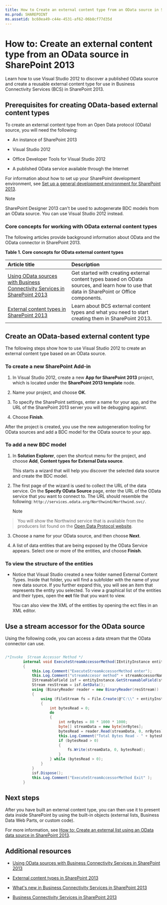 ```yaml
---
title: How to Create an external content type from an OData source in SharePoint 2013
ms.prod: SHAREPOINT
ms.assetid: bc60ea49-c44e-4531-af62-06b8cf77d35d
---
```



# How to: Create an external content type from an OData source in SharePoint 2013
Learn how to use Visual Studio 2012 to discover a published OData source and create a reusable external content type for use in Business Connectivity Services (BCS) in SharePoint 2013. 
## Prerequisites for creating OData-based external content types
<a name="bkmk_Prerequisites"> </a>

To create an external content type from an Open Data protocol (OData) source, you will need the following: 
  
    
    

- An instance of SharePoint 2013 
    
  
- Visual Studio 2012 
    
  
- Office Developer Tools for Visual Studio 2012 
    
  
- A published OData service available through the Internet 
    
  
For information about how to set up your SharePoint development environment, see  [Set up a general development environment for SharePoint 2013](set-up-a-general-development-environment-for-sharepoint-2013.md). 
  
    
    

> [!NOTE]  
> SharePoint Designer 2013 can't be used to autogenerate BDC models from an OData source. You can use Visual Studio 2012 instead. 
  
    
    


### Core concepts for working with OData external content types

The following articles provide background information about OData and the OData connector in SharePoint 2013. 
  
    
    

**Table 1. Core concepts for OData external content types**


|**Article title**|**Description**|
|:-----|:-----|
| [Using OData sources with Business Connectivity Services in SharePoint 2013](using-odata-sources-with-business-connectivity-services-in-sharepoint-2013.md)|Get started with creating external content types based on OData sources, and learn how to use that data in SharePoint or Office components. |
| [External content types in SharePoint 2013](external-content-types-in-sharepoint-2013.md)|Learn about BCS external content types and what you need to start creating them in SharePoint 2013. |
   

## Create an OData-based external content type
<a name="bkmk_CreatingODataECT"> </a>

The following steps show how to use Visual Studio 2012 to create an external content type based on an OData source. 
  
    
    

### To create a new SharePoint Add-in


1. In Visual Studio 2012, create a new **App for SharePoint 2013** project, which is located under the **SharePoint 2013 template** node.
    
  
2. Name your project, and choose **OK**. 
    
  
3. To specify the SharePoint settings, enter a name for your app, and the URL of the SharePoint 2013 server you will be debugging against. 
    
  
4. Choose **Finish**. 
    
  
After the project is created, you use the new autogeneration tooling for OData sources and add a BDC model for the OData source to your app. 
  
    
    

### To add a new BDC model


1. In **Solution Explorer**, open the shortcut menu for the project, and choose **Add**, **Content types for External Data source**. 
    
    This starts a wizard that will help you discover the selected data source and create the BDC model. 
    
  
2. The first page of the wizard is used to collect the URL of the data service. On the **Specify OData Source** page, enter the URL of the OData service that you want to connect to. The URL should resemble the following: `http://services.odata.org/Northwind/Northwind.svc/`. 
    
    > [!NOTE]  
> You will show the Northwind service that is available from the producers list found on the  [Open Data Protocol website](http://www.odata.org/ecosystem#liveservices). 
3. Choose a name for your OData source, and then choose **Next**. 
    
  
4. A list of data entities that are being exposed by the OData Service appears. Select one or more of the entities, and choose **Finish**. 
    
  

### To view the structure of the entities


- Notice that Visual Studio created a new folder named External Content Types. Inside that folder, you will find a subfolder with the name of your new data source. If you further expand this, you will see an item that represents the entity you selected. To view a graphical list of the entities and their types, open the **ect** file that you want to view.
    
    You can also view the XML of the entities by opening the ect files in an XML editor. 
    
  

## Use a stream accessor for the OData source
<a name="bkmk_UseStreamAccessor"> </a>

Using the following code, you can access a data stream that the OData connector can use. 
  
    
    

```cs

/*Invoke  Stream Accessor Method */
        internal void ExecuteStreamAccessorMethod(IEntityInstance entityInstance, string streamAccessorName)
        {
            this.Log.Comment("ExecuteStreamAccessorMethod enter");
            this.Log.Comment("streamAccesor method" + streamAccessorName);
            IStreamableField isf = entityInstance.GetStreamableField(streamAccessorName);
            Stream resStream = isf.GetData();
            using (BinaryReader reader = new BinaryReader(resStream))
            {
                using (FileStream fs = File.Create(@"C:\\" + entityInstance.GetIdentity().GetIdentifierValues()[0] + ".jpg"))
                {
                    int bytesRead = 0;
                    do
                    {
                        int nrBytes = 80 * 1000 * 1000;
                        byte[] streamData = new byte[nrBytes];
                        bytesRead = reader.Read(streamData, 0, nrBytes);
                        this.Log.Comment("Total Bytes Read - " + bytesRead);
                        if (bytesRead > 0)
                        {
                            fs.Write(streamData, 0, bytesRead);
                        }
                    } while (bytesRead > 0);
                }
            }
            isf.Dispose();
            this.Log.Comment("ExecuteStreamAccessorMethod Exit" );
        }
```


## Next steps
<a name="bkmk_Next"> </a>

After you have built an external content type, you can then use it to present data inside SharePoint by using the built-in objects (external lists, Business Data Web Parts, or custom code). 
  
    
    
For more information, see  [How to: Create an external list using an OData data source in SharePoint 2013](how-to-create-an-external-list-using-an-odata-data-source-in-sharepoint-2013.md). 
  
    
    

## Additional resources
<a name="bkmk_Addres"> </a>


-  [Using OData sources with Business Connectivity Services in SharePoint 2013](using-odata-sources-with-business-connectivity-services-in-sharepoint-2013.md)
    
  
-  [External content types in SharePoint 2013](external-content-types-in-sharepoint-2013.md)
    
  
-  [What's new in Business Connectivity Services in SharePoint 2013](what-s-new-in-business-connectivity-services-in-sharepoint-2013.md)
    
  
-  [Business Connectivity Services in SharePoint 2013](business-connectivity-services-in-sharepoint-2013.md)
    
  

